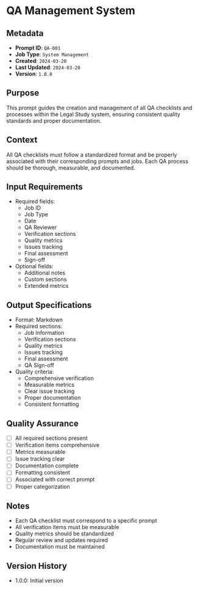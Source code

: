 # QA Management System

## Metadata
- **Prompt ID**: `QA-001`
- **Job Type**: `System Management`
- **Created**: `2024-03-20`
- **Last Updated**: `2024-03-20`
- **Version**: `1.0.0`

## Purpose
This prompt guides the creation and management of all QA checklists and processes within the Legal Study system, ensuring consistent quality standards and proper documentation.

## Context
All QA checklists must follow a standardized format and be properly associated with their corresponding prompts and jobs. Each QA process should be thorough, measurable, and documented.

## Input Requirements
- Required fields:
  - Job ID
  - Job Type
  - Date
  - QA Reviewer
  - Verification sections
  - Quality metrics
  - Issues tracking
  - Final assessment
  - Sign-off
- Optional fields:
  - Additional notes
  - Custom sections
  - Extended metrics

## Output Specifications
- Format: Markdown
- Required sections:
  - Job Information
  - Verification sections
  - Quality metrics
  - Issues tracking
  - Final assessment
  - QA Sign-off
- Quality criteria:
  - Comprehensive verification
  - Measurable metrics
  - Clear issue tracking
  - Proper documentation
  - Consistent formatting

## Quality Assurance
- [ ] All required sections present
- [ ] Verification items comprehensive
- [ ] Metrics measurable
- [ ] Issue tracking clear
- [ ] Documentation complete
- [ ] Formatting consistent
- [ ] Associated with correct prompt
- [ ] Proper categorization

## Notes
- Each QA checklist must correspond to a specific prompt
- All verification items must be measurable
- Quality metrics should be standardized
- Regular review and updates required
- Documentation must be maintained

## Version History
- 1.0.0: Initial version 